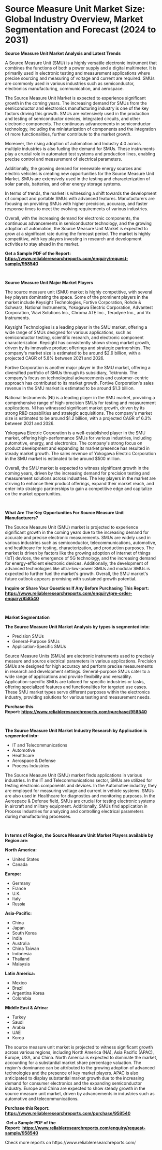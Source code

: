 <p><h1>Source Measure Unit Market Size: Global Industry Overview, Market Segmentation and Forecast (2024 to 2031)</h1></p><p><strong>Source Measure Unit Market Analysis and Latest Trends</strong></p>
<p><p>A Source Measure Unit (SMU) is a highly versatile electronic instrument that combines the functions of both a power supply and a digital multimeter. It is primarily used in electronic testing and measurement applications where precise sourcing and measuring of voltage and current are required. SMUs are commonly used in various industries such as semiconductor, electronics manufacturing, communication, and aerospace.</p><p>The Source Measure Unit Market is expected to experience significant growth in the coming years. The increasing demand for SMUs from the semiconductor and electronics manufacturing industry is one of the key factors driving this growth. SMUs are extensively used in the production and testing of semiconductor devices, integrated circuits, and other electronic components. The continuous advancements in semiconductor technology, including the miniaturization of components and the integration of more functionalities, further contribute to the market growth.</p><p>Moreover, the rising adoption of automation and Industry 4.0 across multiple industries is also fueling the demand for SMUs. These instruments play a crucial role in automated test systems and production lines, enabling precise control and measurement of electrical parameters.</p><p>Additionally, the growing demand for renewable energy sources and electric vehicles is creating new opportunities for the Source Measure Unit Market. SMUs are extensively used in the testing and characterization of solar panels, batteries, and other energy storage systems.</p><p>In terms of trends, the market is witnessing a shift towards the development of compact and portable SMUs with advanced features. Manufacturers are focusing on providing SMUs with higher precision, accuracy, and faster response times to meet the evolving requirements of various industries.</p><p>Overall, with the increasing demand for electronic components, the continuous advancements in semiconductor technology, and the growing adoption of automation, the Source Measure Unit Market is expected to grow at a significant rate during the forecast period. The market is highly competitive, with key players investing in research and development activities to stay ahead in the market.</p></p>
<p><strong>Get a Sample PDF of the Report:&nbsp; <a href="https://www.reliableresearchreports.com/enquiry/request-sample/958540">https://www.reliableresearchreports.com/enquiry/request-sample/958540</a></strong></p>
<p>&nbsp;</p>
<p><strong>Source Measure Unit Major Market Players</strong></p>
<p><p>The source measure unit (SMU) market is highly competitive, with several key players dominating the space. Some of the prominent players in the market include Keysight Technologies, Fortive Corporation, Rohde & Schwarz, National Instruments, Yokogawa Electric Corporation, Advantest Corporation, Viavi Solutions Inc., Chroma ATE Inc., Teradyne Inc., and Vx Instruments.</p><p>Keysight Technologies is a leading player in the SMU market, offering a wide range of SMUs designed for various applications, such as semiconductor testing, scientific research, and electronic component characterization. Keysight has consistently shown strong market growth, driven by its innovative product offerings and strategic partnerships. The company's market size is estimated to be around $2.9 billion, with a projected CAGR of 5.8% between 2021 and 2026.</p><p>Fortive Corporation is another major player in the SMU market, offering a diversified portfolio of SMUs through its subsidiary, Tektronix. The company's focus on technological advancements and customer-centric approach has contributed to its market growth. Fortive Corporation's sales revenue in the SMU market is estimated to be around $1.3 billion.</p><p>National Instruments (NI) is a leading player in the SMU market, providing a comprehensive range of high-precision SMUs for testing and measurement applications. NI has witnessed significant market growth, driven by its strong R&D capabilities and strategic acquisitions. The company's market size is estimated to be around $1.2 billion, with a projected CAGR of 6.3% between 2021 and 2026.</p><p>Yokogawa Electric Corporation is a well-established player in the SMU market, offering high-performance SMUs for various industries, including automotive, energy, and electronics. The company's strong focus on product development and expanding its market presence has resulted in steady market growth. The sales revenue of Yokogawa Electric Corporation in the SMU market is estimated to be around $500 million.</p><p>Overall, the SMU market is expected to witness significant growth in the coming years, driven by the increasing demand for precision testing and measurement solutions across industries. The key players in the market are striving to enhance their product offerings, expand their market reach, and enter into strategic partnerships to gain a competitive edge and capitalize on the market opportunities.</p></p>
<p>&nbsp;</p>
<p><strong>What Are The Key Opportunities For Source Measure Unit Manufacturers?</strong></p>
<p><p>The Source Measure Unit (SMU) market is projected to experience significant growth in the coming years due to the increasing demand for accurate and precise electronic measurements. SMUs are widely used in various industries such as semiconductor, telecommunications, automotive, and healthcare for testing, characterization, and production purposes. The market is driven by factors like the growing adoption of internet of things (IoT) devices, the emergence of 5G technology, and the increasing demand for energy-efficient electronic devices. Additionally, the development of advanced technologies like ultra-low-power SMUs and modular SMUs is expected to further fuel the market's growth. Overall, the SMU market's future outlook appears promising with sustained growth potential.</p></p>
<p><strong>Inquire or Share Your Questions If Any Before Purchasing This Report: <a href="https://www.reliableresearchreports.com/enquiry/pre-order-enquiry/958540">https://www.reliableresearchreports.com/enquiry/pre-order-enquiry/958540</a></strong></p>
<p>&nbsp;</p>
<p><strong>Market Segmentation</strong></p>
<p><strong>The Source Measure Unit Market Analysis by types is segmented into:</strong></p>
<p><ul><li>Precision SMUs</li><li>General-Purpose SMUs</li><li>Application-Specific SMUs</li></ul></p>
<p><p>Source Measure Units (SMUs) are electronic instruments used to precisely measure and source electrical parameters in various applications. Precision SMUs are designed for high accuracy and perform precise measurements in research and development settings. General-purpose SMUs cater to a wide range of applications and provide flexibility and versatility. Application-specific SMUs are tailored for specific industries or tasks, offering specialized features and functionalities for targeted use cases. These SMU market types serve different purposes within the electronics industry, providing solutions for various testing and measurement needs.</p></p>
<p><strong>Purchase this Report:&nbsp;<a href="https://www.reliableresearchreports.com/purchase/958540">https://www.reliableresearchreports.com/purchase/958540</a></strong></p>
<p>&nbsp;</p>
<p><strong>The Source Measure Unit Market Industry Research by Application is segmented into:</strong></p>
<p><ul><li>IT and Telecommunications</li><li>Automotive</li><li>Healthcare</li><li>Aerospace & Defense</li><li>Process Industries</li></ul></p>
<p><p>The Source Measure Unit (SMU) market finds applications in various industries. In the IT and Telecommunications sector, SMUs are utilized for testing electronic components and devices. In the Automotive industry, they are employed for measuring voltage and current in vehicle systems. SMUs are also used in Healthcare for diagnostics and monitoring purposes. In the Aerospace & Defense field, SMUs are crucial for testing electronic systems in aircraft and military equipment. Additionally, SMUs find application in Process Industries for analyzing and controlling electrical parameters during manufacturing processes.</p></p>
<p>&nbsp;</p>
<p><strong>In terms of Region, the Source Measure Unit Market Players available by Region are:</strong></p>
<p>
    <p> <strong> North America: </strong>
        <ul>
            <li>United States</li>
            <li>Canada</li>
        </ul>
        </p> 
    <p> <strong> Europe: </strong>
        <ul>
            <li>Germany</li>
            <li>France</li>
            <li>U.K.</li>
            <li>Italy</li>
            <li>Russia</li>
        </ul>
        </p> 
    <p> <strong> Asia-Pacific: </strong>
        <ul>
            <li>China</li>
            <li>Japan</li>
            <li>South Korea</li>
            <li>India</li>
            <li>Australia</li>
            <li>China Taiwan</li>
            <li>Indonesia</li>
            <li>Thailand</li>
            <li>Malaysia</li>
        </ul>
        </p> 
    <p> <strong> Latin America: </strong>
        <ul>
            <li>Mexico</li>
            <li>Brazil</li>
            <li>Argentina Korea</li>
            <li>Colombia</li>
        </ul>
        </p> 
    <p> <strong> Middle East & Africa: </strong>
        <ul>
            <li>Turkey</li>
            <li>Saudi</li>
            <li>Arabia</li>
            <li>UAE</li>
            <li>Korea</li>
        </ul>
    </p>
    </p>
<p><p>The source measure unit market is projected to witness significant growth across various regions, including North America (NA), Asia Pacific (APAC), Europe, USA, and China. North America is expected to dominate the market, accounting for a substantial market share percentage valuation. The region's dominance can be attributed to the growing adoption of advanced technologies and the presence of key market players. APAC is also anticipated to display substantial market growth due to the increasing demand for consumer electronics and the expanding semiconductor industry. Europe and China are expected to show steady growth in the source measure unit market, driven by advancements in industries such as automotive and telecommunications.</p></p>
<p><strong>Purchase this Report: <a href="https://www.reliableresearchreports.com/purchase/958540">https://www.reliableresearchreports.com/purchase/958540</a></strong></p>
<p>&nbsp;<strong>Get a Sample PDF of the Report:&nbsp;&nbsp;<a href="https://www.reliableresearchreports.com/enquiry/request-sample/958540">https://www.reliableresearchreports.com/enquiry/request-sample/958540</a></strong></p>
<p><strong></strong></p>
<p>Check more reports on https://www.reliableresearchreports.com/</p>